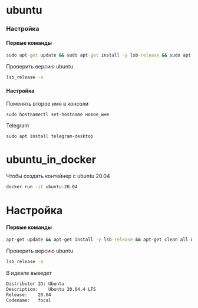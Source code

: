 # ubuntu

### Настройка

#### Первые команды 

```cmd
sudo apt-get update && sudo apt-get install -y lsb-release && sudo apt-get clean all && sudo apt -y install python3-pip
```
Проверить версию ubuntu

```cmd
lsb_release -a
```

#### Настройка

Поменять второе имя в консоли

```
sudo hostnamectl set-hostname новое_имя
```

Telegram
```
sudo apt install telegram-desktop
```

# ubuntu_in_docker

Чтобы создать контейнер с ubuntu 20.04
```cmd
docker run -it ubuntu:20.04
```

# Настройка

#### Первые команды 

```cmd
apt-get update && apt-get install -y lsb-release && apt-get clean all && apt -y install python3-pip
```
Проверить версию ubuntu

```cmd
lsb_release -a
```

В идеале выведет

```cmd
Distributor ID:	Ubuntu
Description:	Ubuntu 20.04.4 LTS
Release:	20.04
Codename:	focal

```
